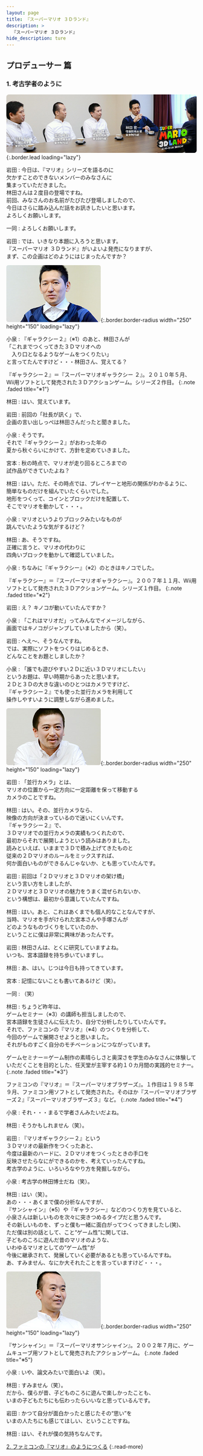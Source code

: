 ```yaml
---
layout: page
title: 『スーパーマリオ ３Ｄランド』
description: >
  『スーパーマリオ ３Ｄランド』
hide_description: ture
---
```


## プロデューサー 篇

### 1. 考古学者のように

![](/interviews/jp/3ds/arej/vol1/img/mainvisual1.jpg){:.border.lead loading="lazy"}

岩田
: 今日は、『マリオ』シリーズを語るのに<br>欠かすことのできないメンバーのみなさんに<br>集まっていただきました。<br>林田さんは２度目の登場ですね。<br>前回、みなさんのお名前がたびたび登場しましたので、<br>今日はさらに踏み込んだ話をお訊きしたいと思います。<br>よろしくお願いします。

一同
: よろしくお願いします。

岩田
: では、いきなり本題に入ろうと思います。<br>『スーパーマリオ ３Ｄランド』がいよいよ発売になりますが、<br>まず、この企画はどのようにはじまったんですか？

![](/interviews/jp/3ds/arej/vol1/img/photo1.jpg){:.border.border-radius width="250" height="150"  loading="lazy"}

小泉
: 『ギャラクシー２』（※1）のあと、林田さんが<br>「これまでつくってきた３Ｄマリオへの<br>　入り口となるようなゲームをつくりたい」<br>と言ってたんですけど・・・林田さん、覚えてる？


『ギャラクシー２』＝『スーパーマリオギャラクシー ２』。２０１０年５月、Wii用ソフトとして発売された３Ｄアクションゲーム。シリーズ２作目。
{:.note .faded title="※1"}

林田
: はい、覚えています。

岩田
: 前回の「社長が訊く」で、<br>企画の言い出しっぺは林田さんだったと聞きました。

小泉
: そうです。<br>それで『ギャラクシー２』がおわった年の<br>夏から秋ぐらいにかけて、方針を定めていきました。

宮本
: 秋の時点で、マリオが走り回るところまでの<br>試作品ができていたよね？

林田
: はい。ただ、その時点では、プレイヤーと地形の関係がわかるように、<br>簡単なものだけを組んでいたくらいでした。<br>地形をつくって、コインとブロックだけを配置して、<br>そこでマリオを動かして・・・。

小泉
: マリオというよりブロックみたいなものが<br>跳んでいたような気がするけど？

林田
: あ、そうですね。<br>正確に言うと、マリオの代わりに<br>四角いブロックを動かして確認していました。

小泉
: ちなみに『ギャラクシー』（※2）のときはキノコでした。


『ギャラクシー』＝『スーパーマリオギャラクシー』。２００７年１１月、Wii用ソフトとして発売された３Ｄアクションゲーム。シリーズ１作目。
{:.note .faded title="※2"}

岩田
: え？ キノコが動いていたんですか？

小泉
: 「これはマリオだ」ってみんなでイメージしながら、<br>画面ではキノコがジャンプしていましたから（笑）。

岩田
: へえ～、そうなんですね。<br>では、実際にソフトをつくりはじめるとき、<br>どんなことをお題としましたか？

小泉
: 「誰でも遊びやすい２Ｄに近い３Ｄマリオにしたい」<br>というお題は、早い時期からあったと思います。<br>２Ｄと３Ｄの大きな違いのひとつはカメラですけど、<br>『ギャラクシー２』でも使った並行カメラを利用して<br>操作しやすいように調整しながら進めました。

![](/interviews/jp/3ds/arej/vol1/img/photo2.jpg){:.border.border-radius width="250" height="150"  loading="lazy"}

岩田
: 「並行カメラ」とは、<br>マリオの位置から一定方向に一定距離を保って移動する<br>カメラのことですね。

林田
: はい。その、並行カメラなら、<br>映像の方向が決まっているので迷いにくいんです。<br>『ギャラクシー２』で、<br>３Ｄマリオでの並行カメラの実績もつくれたので、<br>最初からそれで展開しようという読みはありました。<br>読みといえば、いままで３Ｄで積み上げてきたものと<br>従来の２Ｄマリオのルールをミックスすれば、<br>何か面白いものができるんじゃないか、とも思っていたんです。

岩田
: 前回は「２Ｄマリオと３Ｄマリオの架け橋」<br>という言い方をしましたが、<br>２Ｄマリオと３Ｄマリオの魅力をうまく混ぜられないか、<br>という構想は、最初から意識していたんですね。

林田
: はい。あと、これはあくまでも個人的なことなんですが、<br>当時、マリオを手がけられた宮本さんや手塚さんが<br>どのようなものづくりをしていたのか、<br>ということに僕は非常に興味があったんです。

岩田
: 林田さんは、とくに研究していますよね。<br>いつも、宮本語録を持ち歩いていますし。

林田
: あ、はい。じつは今日も持ってきています。

宮本
: 記憶にないことも書いてあるけど（笑）。

一同
: （笑）

林田
: ちょうど昨年は、<br>ゲームセミナー（※3）の講師も担当しましたので、<br>宮本語録を生徒さんに伝えたり、自分で分析したりしていたんです。<br>それで、ファミコンの『マリオ』（※4）のつくりを分析して、<br>今回のゲームで展開させようと思いました。<br>それがものすごく自分のモチベーションにつながっています。


ゲームセミナー＝ゲーム制作の素晴らしさと奥深さを学生のみなさんに体験していただくことを目的とした、任天堂が主宰する約１０カ月間の実践的セミナー。
{:.note .faded title="※3"}


ファミコンの『マリオ』＝『スーパーマリオブラザーズ』。１作目は１９８５年９月、ファミコン用ソフトとして発売された。そのほか『スーパーマリオブラザーズ２』『スーパーマリオブラザーズ３』など。
{:.note .faded title="※4"}

小泉
: それ・・・まるで学者さんみたいだよね。

林田
: そうかもしれません（笑）。

岩田
: 『マリオギャラクシー２』という<br>３Ｄマリオの最新作をつくったあと、<br>今度は最新のハードに、２Ｄマリオをつくったときの手口を<br>反映させたらなにができるのかを、考えていったんですね。<br>考古学のように、いろいろなやり方を発掘しながら。

小泉
: 考古学の林田博士だね（笑）。

林田
: はい（笑）。<br>あの・・・あくまで僕の分析なんですが、<br>『サンシャイン』（※5）や『ギャラクシー』などのつくり方を見ていると、<br>小泉さんは新しいものを次々に突きつめるタイプだと思うんです。<br>その新しいものを、ずっと僕も一緒に面白がってつくってきましたし(笑)、<br>ただ僕は別の話として、こと“ゲーム性”に関しては、<br>子どものころに遊んだ昔のマリオのような、<br>いわゆるマリオとしての“ゲーム性”が<br>今後に継承されて、発展していく必要があるとも思っているんですね。<br>あ、すみません、なにか大それたことを言っていますけど・・・。

![](/interviews/jp/3ds/arej/vol1/img/photo3.jpg){:.border.border-radius width="250" height="150"  loading="lazy"}



『サンシャイン』＝『スーパーマリオサンシャイン』。２００２年７月に、ゲームキューブ用ソフトとして発売されたアクションゲーム。
{:.note .faded title="※5"}

小泉
: いや、論文みたいで面白いよ（笑）。

林田
: すみません（笑）。<br>だから、僕らが昔、子どものころに遊んで楽しかったことも、<br>いまの子どもたちにも伝わったらいいなと思っているんです。

岩田
: かつて自分が面白かったと感じたその“思い”を<br>いまの人たちにも感じてほしい、ということですね。

林田
: はい、それが僕の気持ちなんです。




[2. ファミコンの『マリオ』のようにつくる](2.md)
{:.read-more}
